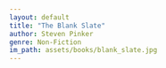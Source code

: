 ```yaml
---
layout: default
title: "The Blank Slate"
author: Steven Pinker
genre: Non-Fiction
im_path: assets/books/blank_slate.jpg
---
```

